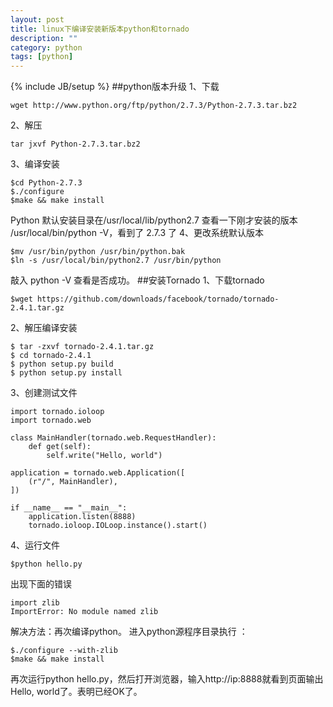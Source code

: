```yaml
---
layout: post
title: linux下编译安装新版本python和tornado
description: ""
category: python
tags: [python]
---
```

{% include JB/setup %}
##python版本升级
1、下载

    wget http://www.python.org/ftp/python/2.7.3/Python-2.7.3.tar.bz2
2、解压

    tar jxvf Python-2.7.3.tar.bz2
3、编译安装

    $cd Python-2.7.3
    $./configure
    $make && make install
Python 默认安装目录在/usr/local/lib/python2.7
查看一下刚才安装的版本 /usr/local/bin/python -V，看到了 2.7.3 了
4、更改系统默认版本

    $mv /usr/bin/python /usr/bin/python.bak
    $ln -s /usr/local/bin/python2.7 /usr/bin/python
敲入 python -V 查看是否成功。
##安装Tornado
1、下载tornado

    $wget https://github.com/downloads/facebook/tornado/tornado-2.4.1.tar.gz
2、解压编译安装

    $ tar -zxvf tornado-2.4.1.tar.gz
    $ cd tornado-2.4.1
    $ python setup.py build
    $ python setup.py install
3、创建测试文件

    import tornado.ioloop
    import tornado.web

    class MainHandler(tornado.web.RequestHandler):
        def get(self):
            self.write("Hello, world")
    
    application = tornado.web.Application([
        (r"/", MainHandler),
    ])

    if __name__ == "__main__":
        application.listen(8888)
        tornado.ioloop.IOLoop.instance().start()

4、运行文件

    $python hello.py
出现下面的错误

    import zlib
    ImportError: No module named zlib
解决方法：再次编译python。
进入python源程序目录执行 ：

    $./configure --with-zlib
    $make && make install
再次运行python hello.py，然后打开浏览器，输入http://ip:8888就看到页面输出Hello, world了。表明已经OK了。